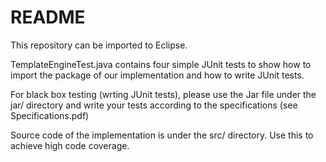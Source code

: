 # README

This repository can be imported to Eclipse.

TemplateEngineTest.java contains four simple JUnit tests to show how to import the package of our implementation and how to write JUnit tests. 

For black box testing (wrting JUnit tests), please use the Jar file under the jar/ directory and write your tests according to the specifications (see Specifications.pdf)

Source code of the implementation is under the src/ directory. Use this to achieve high code coverage.
